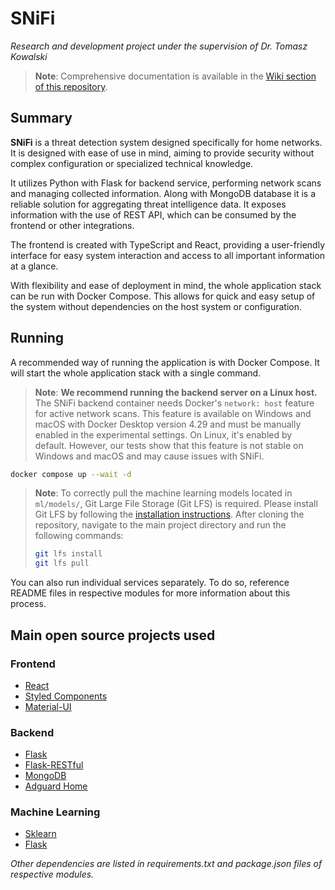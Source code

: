 # SNiFi

_Research and development project under the supervision of Dr. Tomasz Kowalski_

> **Note**: Comprehensive documentation is available in the [Wiki section of this repository](https://github.com/DamianJudek/SNiFi/wiki).

## Summary

**SNiFi** is a threat detection system designed specifically for home networks. It is designed with ease of use in mind, aiming to provide security without complex configuration or specialized technical knowledge. 

It utilizes Python with Flask for backend service, performing network scans and managing collected information. Along with MongoDB database it is a reliable solution for aggregating threat intelligence data. It exposes information with the use of REST API, which can be consumed by the frontend or other integrations.

The frontend is created with TypeScript and React, providing a user-friendly interface for easy system interaction and access to all important information at a glance. 

With flexibility and ease of deployment in mind, the whole application stack can be run with Docker Compose. This allows for quick and easy setup of the system without dependencies on the host system or configuration.

## Running

A recommended way of running the application is with Docker Compose. It will start the whole application stack with a single command. 

> **Note**: **We recommend running the backend server on a Linux host.** The SNiFi backend container needs Docker's `network: host` feature for active network scans. This feature is available on Windows and macOS with Docker Desktop version 4.29 and must be manually enabled in the experimental settings. On Linux, it's enabled by default. However, our tests show that this feature is not stable on Windows and macOS and may cause issues with SNiFi.

```bash
docker compose up --wait -d
```

> **Note**: To correctly pull the machine learning models located in `ml/models/`, Git Large File Storage (Git LFS) is required. Please install Git LFS by following the [installation instructions](https://docs.github.com/en/repositories/working-with-files/managing-large-files/installing-git-large-file-storage). After cloning the repository, navigate to the main project directory and run the following commands:
> ```bash
> git lfs install
> git lfs pull
> ```

You can also run individual services separately. To do so, reference README files in respective modules for more information about this process.

## Main open source projects used

### Frontend
* [React](https://github.com/facebook/react)
* [Styled Components](https://github.com/styled-components/styled-components)
* [Material-UI](https://github.com/mui-org/material-ui)

### Backend
* [Flask](https://github.com/pallets/flask)
* [Flask-RESTful](https://github.com/flask-restful/flask-restful)
* [MongoDB](https://github.com/mongodb/mongo)
* [Adguard Home](https://github.com/AdguardTeam/AdGuardHome)

### Machine Learning
* [Sklearn](https://github.com/scikit-learn/scikit-learn)
* [Flask](https://github.com/pallets/flask)

_Other dependencies are listed in requirements.txt and package.json files of respective modules._